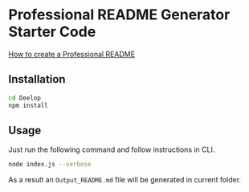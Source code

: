 # Professional README Generator Starter Code

[How to create a Professional README](https://coding-boot-camp.github.io/full-stack/github/professional-readme-guide)


## Installation

```zsh
cd Deelop
npm install
```

## Usage
Just run the following command and follow instructions in CLI.
```zsh
node index.js --verbose
```
As a result an `Output_README.md` file will be generated in current folder.
